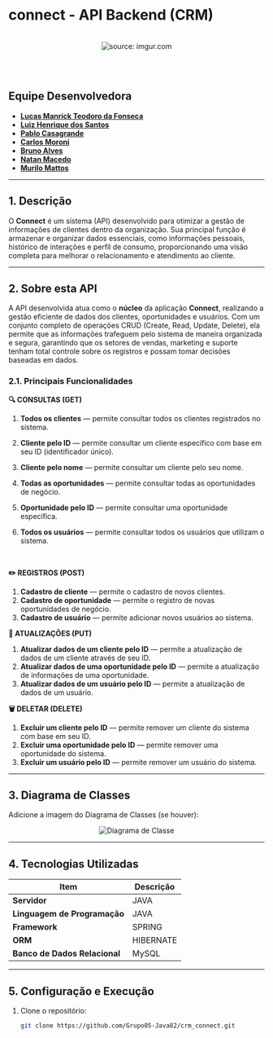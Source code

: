 # connect - API Backend (CRM)

<br />

<div align="center">
   <img src="https://i.imgur.com/D0AwwmT.png" title="source: imgur.com" /> 
</div>

<br /><br />

## Equipe Desenvolvedora

* [**Lucas Manrick Teodoro da Fonseca**](https://github.com/lucasmanrick)
* [**Luiz Henrique dos Santos**](https://github.com/luizsantos7)
* [**Pablo Casagrande**](https://github.com/Pablo-Casagrande)
* [**Carlos Moroni**](https://github.com/carlosmoronisud)
* [**Bruno Alves**](https://github.com/BrunoAlves-tech)
* [**Natan Macedo**](https://github.com/natanmac)
* [**Murilo Mattos**](https://github.com/Matttosz)

---

## 1. Descrição

O **Connect** é um sistema (API) desenvolvido para otimizar a gestão de informações de clientes dentro da organização. Sua principal função é armazenar e organizar dados essenciais, como informações pessoais, histórico de interações e perfil de consumo, proporcionando uma visão completa para melhorar o relacionamento e atendimento ao cliente.

---

## 2. Sobre esta API

A API desenvolvida atua como o **núcleo** da aplicação **Connect**, realizando a gestão eficiente de dados dos clientes, oportunidades e usuários. Com um conjunto completo de operações CRUD (Create, Read, Update, Delete), ela permite que as informações trafeguem pelo sistema de maneira organizada e segura, garantindo que os setores de vendas, marketing e suporte tenham total controle sobre os registros e possam tomar decisões baseadas em dados.

### 2.1. Principais Funcionalidades

**🔍 CONSULTAS (GET)**

1. **Todos os clientes** — permite consultar todos os clientes registrados no sistema.
2. **Cliente pelo ID** — permite consultar um cliente específico com base em seu ID (identificador único).
3. **Cliente pelo nome** — permite consultar um cliente pelo seu nome.
4. **Todas as oportunidades** — permite consultar todas as oportunidades de negócio.
5. **Oportunidade pelo ID** — permite consultar uma oportunidade específica.
6. **Todos os usuários** — permite consultar todos os usuários que utilizam o sistema.

   <br>

**✏️ REGISTROS (POST)**

1. **Cadastro de cliente** — permite o cadastro de novos clientes.
2. **Cadastro de oportunidade** — permite o registro de novas oportunidades de negócio.
3. **Cadastro de usuário** — permite adicionar novos usuários ao sistema.

**🔄 ATUALIZAÇÕES (PUT)**

1. **Atualizar dados de um cliente pelo ID** — permite a atualização de dados de um cliente através de seu ID.
2. **Atualizar dados de uma oportunidade pelo ID** — permite a atualização de informações de uma oportunidade.
3. **Atualizar dados de um usuário pelo ID** — permite a atualização de dados de um usuário.

**🗑️ DELETAR (DELETE)**

1. **Excluir um cliente pelo ID** — permite remover um cliente do sistema com base em seu ID.
2. **Excluir uma oportunidade pelo ID** — permite remover uma oportunidade do sistema.
3. **Excluir um usuário pelo ID** — permite remover um usuário do sistema.

---

## 3. Diagrama de Classes

Adicione a imagem do Diagrama de Classes (se houver):

<div align="center">
   <img src="https://github.com/user-attachments/assets/18b74884-260e-4dad-9f9b-60f0895608cf" alt="Diagrama de Classe"/>
</div>

---

## 4. Tecnologias Utilizadas

| Item                          | Descrição |
| ----------------------------- | --------- |
| **Servidor**                  | JAVA      |
| **Linguagem de Programação**  | JAVA      |
| **Framework**                 | SPRING    |
| **ORM**                       | HIBERNATE |
| **Banco de Dados Relacional** | MySQL     |

---

## 5. Configuração e Execução

1. Clone o repositório:

   ```bash
   git clone https://github.com/Grupo05-Java82/crm_connect.git
   ```
